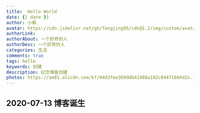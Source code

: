 ```yaml
---
title:  Hello World
date: {{ date }}
author: 小枫
avatar: https://cdn.jsdelivr.net/gh/fengjing95/cdn@1.2/img/custom/avatar.jpg
authorLink: 
authorAbout: 一个好奇的人
authorDesc: 一个好奇的人
categories: 生活
comments: true
tags: hello
keywords: 创建
description: 纪念博客创建
photos: https://ae01.alicdn.com/kf/H4d3fee369ddb41488a102c04471604d2x.jpg
---
```

## 2020-07-13 博客诞生